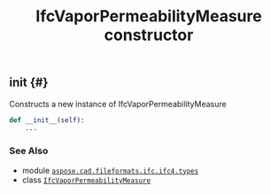 ﻿---
title: IfcVaporPermeabilityMeasure constructor
second_title: Aspose.CAD for Python via .NET API References
description: 
type: docs
weight: 10
url: /python-net/aspose.cad.fileformats.ifc.ifc4.types/ifcvaporpermeabilitymeasure/__init__/
is_root: false
---

## __init__ {#}

Constructs a new instance of IfcVaporPermeabilityMeasure



```python
def __init__(self):
    ...
```





### See Also
* module [`aspose.cad.fileformats.ifc.ifc4.types`](../../)
* class [`IfcVaporPermeabilityMeasure`](/cad/python-net/aspose.cad.fileformats.ifc.ifc4.types/ifcvaporpermeabilitymeasure)
